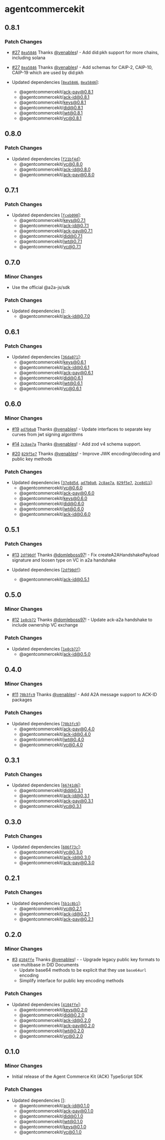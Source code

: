 # agentcommercekit

## 0.8.1

### Patch Changes

- [#27](https://github.com/agentcommercekit/ack/pull/27) [`8ea5846`](https://github.com/agentcommercekit/ack/commit/8ea5846b931bad5cd94ad1302ddf00ed51c285c9) Thanks [@venables](https://github.com/venables)! - Add did:pkh support for more chains, including solana

- [#27](https://github.com/agentcommercekit/ack/pull/27) [`8ea5846`](https://github.com/agentcommercekit/ack/commit/8ea5846b931bad5cd94ad1302ddf00ed51c285c9) Thanks [@venables](https://github.com/venables)! - Add schemas for CAIP-2, CAIP-10, CAIP-19 which are used by did:pkh

- Updated dependencies [[`8ea5846`](https://github.com/agentcommercekit/ack/commit/8ea5846b931bad5cd94ad1302ddf00ed51c285c9), [`8ea5846`](https://github.com/agentcommercekit/ack/commit/8ea5846b931bad5cd94ad1302ddf00ed51c285c9)]:
  - @agentcommercekit/ack-pay@0.8.1
  - @agentcommercekit/ack-id@0.8.1
  - @agentcommercekit/keys@0.8.1
  - @agentcommercekit/did@0.8.1
  - @agentcommercekit/jwt@0.8.1
  - @agentcommercekit/vc@0.8.1

## 0.8.0

### Patch Changes

- Updated dependencies [[`f21bf4d`](https://github.com/agentcommercekit/ack/commit/f21bf4d399f673559a342c4b0bf9a6e088154408)]:
  - @agentcommercekit/vc@0.8.0
  - @agentcommercekit/ack-id@0.8.0
  - @agentcommercekit/ack-pay@0.8.0

## 0.7.1

### Patch Changes

- Updated dependencies [[`fceb090`](https://github.com/agentcommercekit/ack/commit/fceb09050306374157b739f50f098a07b4cefaad)]:
  - @agentcommercekit/keys@0.7.1
  - @agentcommercekit/ack-id@0.7.1
  - @agentcommercekit/ack-pay@0.7.1
  - @agentcommercekit/did@0.7.1
  - @agentcommercekit/jwt@0.7.1
  - @agentcommercekit/vc@0.7.1

## 0.7.0

### Minor Changes

- Use the official @a2a-js/sdk

### Patch Changes

- Updated dependencies []:
  - @agentcommercekit/ack-id@0.7.0

## 0.6.1

### Patch Changes

- Updated dependencies [[`36da071`](https://github.com/agentcommercekit/ack/commit/36da0717b65d7f882c7a16cd4e6a1667d8dfccb6)]:
  - @agentcommercekit/keys@0.6.1
  - @agentcommercekit/ack-id@0.6.1
  - @agentcommercekit/ack-pay@0.6.1
  - @agentcommercekit/did@0.6.1
  - @agentcommercekit/jwt@0.6.1
  - @agentcommercekit/vc@0.6.1

## 0.6.0

### Minor Changes

- [#19](https://github.com/agentcommercekit/ack/pull/19) [`ad7b0a0`](https://github.com/agentcommercekit/ack/commit/ad7b0a0327c2cd0366a37f7ab96a53a456934fc3) Thanks [@venables](https://github.com/venables)! - Update interfaces to separate key curves from jwt signing algorithms

- [#14](https://github.com/agentcommercekit/ack/pull/14) [`2c8ae7a`](https://github.com/agentcommercekit/ack/commit/2c8ae7ab1b6a2bcc6ae51414e673d168a0f484b6) Thanks [@venables](https://github.com/venables)! - Add zod v4 schema support.

- [#20](https://github.com/agentcommercekit/ack/pull/20) [`829f5e7`](https://github.com/agentcommercekit/ack/commit/829f5e7c4a546f9ec0cf61d0cd19c99d62fd4eb9) Thanks [@venables](https://github.com/venables)! - Improve JWK encoding/decoding and public key methods

### Patch Changes

- Updated dependencies [[`37e8d5d`](https://github.com/agentcommercekit/ack/commit/37e8d5dd76f7e97d077516c824bb5915fbd02889), [`ad7b0a0`](https://github.com/agentcommercekit/ack/commit/ad7b0a0327c2cd0366a37f7ab96a53a456934fc3), [`2c8ae7a`](https://github.com/agentcommercekit/ack/commit/2c8ae7ab1b6a2bcc6ae51414e673d168a0f484b6), [`829f5e7`](https://github.com/agentcommercekit/ack/commit/829f5e7c4a546f9ec0cf61d0cd19c99d62fd4eb9), [`2ce8d11`](https://github.com/agentcommercekit/ack/commit/2ce8d11998251a7c274239e3dfa85d2afc99576f)]:
  - @agentcommercekit/vc@0.6.0
  - @agentcommercekit/ack-pay@0.6.0
  - @agentcommercekit/keys@0.6.0
  - @agentcommercekit/did@0.6.0
  - @agentcommercekit/jwt@0.6.0
  - @agentcommercekit/ack-id@0.6.0

## 0.5.1

### Patch Changes

- [#13](https://github.com/agentcommercekit/ack/pull/13) [`2df90df`](https://github.com/agentcommercekit/ack/commit/2df90df181cde4921342e02dedaf81127a10c739) Thanks [@domleboss97](https://github.com/domleboss97)! - Fix createA2AHandshakePayload signature and loosen type on VC in a2a handshake

- Updated dependencies [[`2df90df`](https://github.com/agentcommercekit/ack/commit/2df90df181cde4921342e02dedaf81127a10c739)]:
  - @agentcommercekit/ack-id@0.5.1

## 0.5.0

### Minor Changes

- [#12](https://github.com/agentcommercekit/ack/pull/12) [`1e0cb72`](https://github.com/agentcommercekit/ack/commit/1e0cb7292dbde63ea3bb5be55161ddfe4db23874) Thanks [@domleboss97](https://github.com/domleboss97)! - Update ack-a2a handshake to include ownership VC exchange

### Patch Changes

- Updated dependencies [[`1e0cb72`](https://github.com/agentcommercekit/ack/commit/1e0cb7292dbde63ea3bb5be55161ddfe4db23874)]:
  - @agentcommercekit/ack-id@0.5.0

## 0.4.0

### Minor Changes

- [#11](https://github.com/agentcommercekit/ack/pull/11) [`70b3fc9`](https://github.com/agentcommercekit/ack/commit/70b3fc913b72a3d1322e88db675845409217039b) Thanks [@venables](https://github.com/venables)! - Add A2A message support to ACK-ID packages

### Patch Changes

- Updated dependencies [[`70b3fc9`](https://github.com/agentcommercekit/ack/commit/70b3fc913b72a3d1322e88db675845409217039b)]:
  - @agentcommercekit/ack-pay@0.4.0
  - @agentcommercekit/ack-id@0.4.0
  - @agentcommercekit/jwt@0.4.0
  - @agentcommercekit/vc@0.4.0

## 0.3.1

### Patch Changes

- Updated dependencies [[`66741d6`](https://github.com/agentcommercekit/ack/commit/66741d64221a0ca382f9279fbe1babf4a92b52d4)]:
  - @agentcommercekit/did@0.3.1
  - @agentcommercekit/ack-id@0.3.1
  - @agentcommercekit/ack-pay@0.3.1
  - @agentcommercekit/vc@0.3.1

## 0.3.0

### Patch Changes

- Updated dependencies [[`606f73c`](https://github.com/agentcommercekit/ack/commit/606f73cf3d3271559aed8d21a2a1c228789a1a9f)]:
  - @agentcommercekit/vc@0.3.0
  - @agentcommercekit/ack-id@0.3.0
  - @agentcommercekit/ack-pay@0.3.0

## 0.2.1

### Patch Changes

- Updated dependencies [[`5b1c8b1`](https://github.com/agentcommercekit/ack/commit/5b1c8b1b8105e781f977379f019f96efbcab3e27)]:
  - @agentcommercekit/vc@0.2.1
  - @agentcommercekit/ack-id@0.2.1
  - @agentcommercekit/ack-pay@0.2.1

## 0.2.0

### Minor Changes

- [#3](https://github.com/agentcommercekit/ack/pull/3) [`4104ffe`](https://github.com/agentcommercekit/ack/commit/4104ffeae34c7ae972b375871feb09bbe5d27b73) Thanks [@venables](https://github.com/venables)! - - Upgrade legacy public key formats to use multibase in DID Documents
  - Update base64 methods to be explicit that they use `base64url` encoding
  - Simplify interface for public key encoding methods

### Patch Changes

- Updated dependencies [[`4104ffe`](https://github.com/agentcommercekit/ack/commit/4104ffeae34c7ae972b375871feb09bbe5d27b73)]:
  - @agentcommercekit/keys@0.2.0
  - @agentcommercekit/did@0.2.0
  - @agentcommercekit/ack-id@0.2.0
  - @agentcommercekit/ack-pay@0.2.0
  - @agentcommercekit/jwt@0.2.0
  - @agentcommercekit/vc@0.2.0

## 0.1.0

### Minor Changes

- Initial release of the Agent Commerce Kit (ACK) TypeScript SDK

### Patch Changes

- Updated dependencies []:
  - @agentcommercekit/ack-id@0.1.0
  - @agentcommercekit/ack-pay@0.1.0
  - @agentcommercekit/did@0.1.0
  - @agentcommercekit/jwt@0.1.0
  - @agentcommercekit/keys@0.1.0
  - @agentcommercekit/vc@0.1.0
